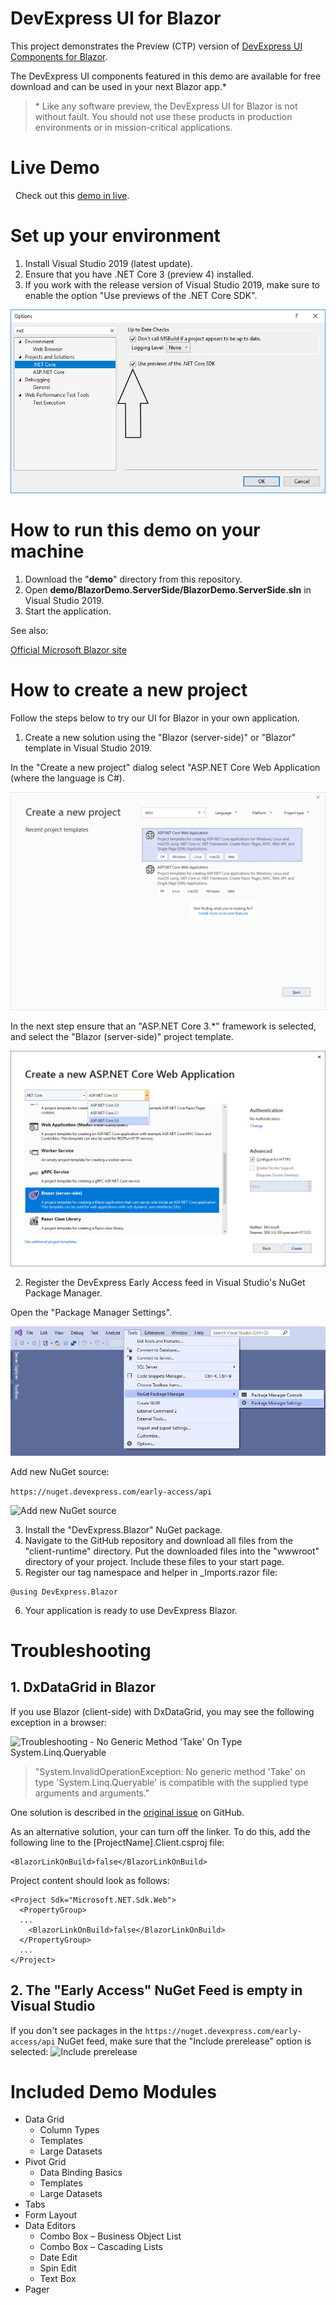 # DevExpress UI for Blazor
This project demonstrates the Preview (CTP) version of [DevExpress UI Components for Blazor](https://www.devexpress.com/blazor/).

The DevExpress UI components featured in this demo are available for free download and can be used in your next Blazor app.* 

> \* Like any software preview, the DevExpress UI for Blazor is not without fault. You should not use these products in production environments or in mission-critical applications.

# Live Demo
 
Check out this [demo in live](https://demos.devexpress.com/blazor/).

# Set up your environment

1. Install Visual Studio 2019 (latest update).
2. Ensure that you have .NET Core 3 (preview 4) installed.
3. If you work with the release version of Visual Studio 2019, make sure to enable the option "Use previews of the .NET Core SDK".

![Create New ASP.NET Core Web Application Project"](media/VS2019Release-EnablePreviewSDK.png)

# How to run this demo on your machine

1. Download the "**demo**" directory from this repository.
2. Open **demo/BlazorDemo.ServerSide/BlazorDemo.ServerSide.sln** in Visual Studio 2019.
3. Start the application.

See also: 

[Official Microsoft Blazor site](https://dotnet.microsoft.com/apps/aspnet/web-apps/client)

# How to create a new project

Follow the steps below to try our UI for Blazor in your own application. 

1. Create a new solution using the "Blazor (server-side)" or "Blazor" template in Visual Studio 2019.

  In the "Create a new project" dialog select "ASP.NET Core Web Application (where the language is C#).
  
  ![Create New ASP.NET Core Web Application Project"](media/VisualStudio2019CreateNewProject_AspNetCoreWebApp.png)

  In the next step ensure that an "ASP.NET Core 3.\*" framework is selected, and select the "Blazor (server-side)" project template.
  
  ![Create New ASP.NET Core Web Application Project"](media/VisualStudio2019CreateNewProject_Blazor.png)

2. Register the DevExpress Early Access feed in Visual Studio's NuGet Package Manager.

  Open the "Package Manager Settings".

  ![Open the "Package Manager Settings"](media/NuGetPackageManagerSettings.png)

  Add new NuGet source:
  
  ```https://nuget.devexpress.com/early-access/api```

  ![Add new NuGet source](media/DevExpressEarlyAccessNuGetSource.png)

3. Install the "DevExpress.Blazor" NuGet package.
4. Navigate to the GitHub repository and download all files from the "client-runtime" directory. Put the downloaded files into the "wwwroot" directory of your project. Include these files to your start page.
5. Register our tag namespace and helper in _Imports.razor file: 

  ```
  @using DevExpress.Blazor
  ```

6. Your application is ready to use DevExpress Blazor.

# Troubleshooting

## 1. DxDataGrid in Blazor

If you use Blazor (client-side) with DxDataGrid, you may see the following exception in a browser:

![Troubleshooting - No Generic Method 'Take' On Type System.Linq.Queryable](media/Troubleshooting-NoGenericMethodTakeOnTypeSystemLinqQueryable.png)

> "System.InvalidOperationException: No generic method 'Take' on type 'System.Linq.Queryable' is compatible with the supplied type arguments and arguments."

One solution is described in the [original issue](https://github.com/mono/mono/issues/12917#issuecomment-462925005) on GitHub.

As an alternative solution, your can turn off the linker. To do this, add the following line to the [ProjectName].Client.csproj file:

```
<BlazorLinkOnBuild>false</BlazorLinkOnBuild>
```

Project content should look as follows:

```
<Project Sdk="Microsoft.NET.Sdk.Web">
  <PropertyGroup>
  ...
    <BlazorLinkOnBuild>false</BlazorLinkOnBuild>
  </PropertyGroup>
  ...
</Project>
```
## 2. The "Early Access" NuGet Feed is empty in Visual Studio

If you don't see packages in the ```https://nuget.devexpress.com/early-access/api``` NuGet feed, make sure that the "Include prerelease" option is selected:
![Include prerelease](media/VisualStudio2019NuGetIncludePrerelease.png)

# Included Demo Modules

* Data Grid
  * Column Types
  * Templates
  * Large Datasets
* Pivot Grid
  * Data Binding Basics
  * Templates
  * Large Datasets
* Tabs
* Form Layout
* Data Editors
  * Combo Box – Business Object List
  * Combo Box – Cascading Lists
  * Date Edit
  * Spin Edit
  * Text Box
* Pager
